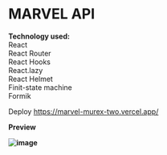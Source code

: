 <h1>MARVEL API</h1>

<b>Technology used:</b> <br>
React <br>
React Router <br>
React Hooks <br>
React.lazy <br>
React Helmet <br>
Finit-state machine <br>
Formik <br>

Deploy
https://marvel-murex-two.vercel.app/

<b>Preview<b>

![image](https://github.com/OleksandrKoval11/marvel/assets/93869848/7453aacd-03ae-4e53-b13b-f92707e242bb)

